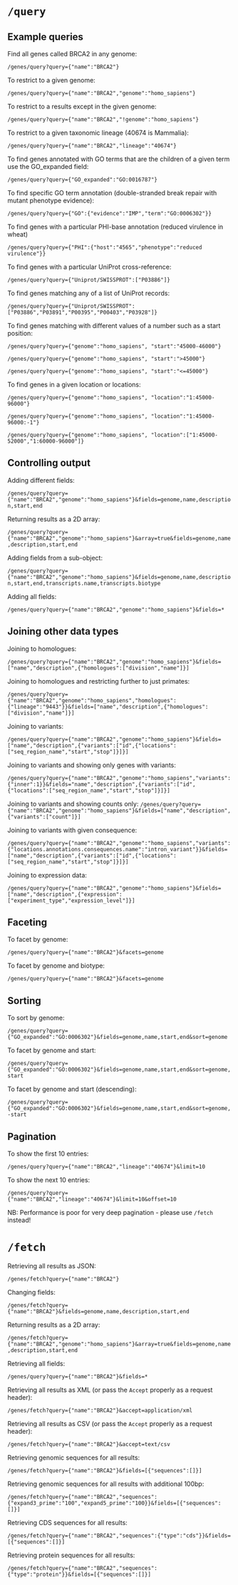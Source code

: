 # `/query`

## Example queries

Find all genes called BRCA2 in any genome:

`/genes/query?query={"name":"BRCA2"}`

To restrict to a given genome:

`/genes/query?query={"name":"BRCA2","genome":"homo_sapiens"}`

To restrict to a results except in the given genome:

`/genes/query?query={"name":"BRCA2","!genome":"homo_sapiens"}`

To restrict to a given taxonomic lineage (40674 is Mammalia):

`/genes/query?query={"name":"BRCA2","lineage":"40674"}`

To find genes annotated with GO terms that are the children of a given term use the GO_expanded field:

`/genes/query?query={"GO_expanded":"GO:0016787"}`

To find specific GO term annotation (double-stranded break repair with mutant phenotype evidence):

`/genes/query?query={"GO":{"evidence":"IMP","term":"GO:0006302"}}`

To find genes with a particular PHI-base annotation (reduced virulence in wheat)

`/genes/query?query={"PHI":{"host":"4565","phenotype":"reduced virulence"}}`

To find genes with a particular UniProt cross-reference:

`/genes/query?query={"Uniprot/SWISSPROT":["P03886"]}`

To find genes matching any of a list of UniProt records:

`/genes/query?query={"Uniprot/SWISSPROT":["P03886","P03891","P00395","P00403","P03928"]}`

To find genes matching with different values of a number such as a start position:

`/genes/query?query={"genome":"homo_sapiens", "start":"45000-46000"}`

`/genes/query?query={"genome":"homo_sapiens", "start":">45000"}`

`/genes/query?query={"genome":"homo_sapiens", "start":"<=45000"}`

To find genes in a given location or locations:

`/genes/query?query={"genome":"homo_sapiens", "location":"1:45000-96000"}`

`/genes/query?query={"genome":"homo_sapiens", "location":"1:45000-96000:-1"}`

`/genes/query?query={"genome":"homo_sapiens", "location":["1:45000-52000","1:60000-96000"]}`

## Controlling output
Adding different fields:

`/genes/query?query={"name":"BRCA2","genome":"homo_sapiens"}&fields=genome,name,description,start,end`

Returning results as a 2D array:

`/genes/query?query={"name":"BRCA2","genome":"homo_sapiens"}&array=true&fields=genome,name,description,start,end`

Adding fields from a sub-object:

`/genes/query?query={"name":"BRCA2","genome":"homo_sapiens"}&fields=genome,name,description,start,end,transcripts.name,transcripts.biotype`

Adding all fields:

`/genes/query?query={"name":"BRCA2","genome":"homo_sapiens"}&fields=*`

## Joining other data types

Joining to homologues:

`/genes/query?query={"name":"BRCA2","genome":"homo_sapiens"}&fields=["name","description",{"homologues":["division","name"]}]`

Joining to homologues and restricting further to just primates:

`/genes/query?query={"name":"BRCA2","genome":"homo_sapiens","homologues":{"lineage":"9443"}}&fields=["name","description",{"homologues":["division","name"]}]`

Joining to variants:

`/genes/query?query={"name":"BRCA2","genome":"homo_sapiens"}&fields=["name","description",{"variants":["id",{"locations":["seq_region_name","start","stop"]}]}]`

Joining to variants and showing only genes with variants:

`/genes/query?query={"name":"BRCA2","genome":"homo_sapiens","variants":{"inner":1}}&fields="name","description",{"variants":["id",{"locations":["seq_region_name","start","stop"]}]}]`


Joining to variants and showing counts only:
`/genes/query?query={"name":"BRCA2","genome":"homo_sapiens"}&fields=["name","description",{"variants":["count"]}]`

Joining to variants with given consequence:

`/genes/query?query={"name":"BRCA2","genome":"homo_sapiens","variants":{"locations.annotations.consequences.name":"intron_variant"}}&fields=["name","description",{"variants":["id",{"locations":["seq_region_name","start","stop"]}]}]`

Joining to expression data:

`/genes/query?query={"name":"BRCA2","genome":"homo_sapiens"}&fields=["name","description",{"expression":["experiment_type","expression_level"]}]`

## Faceting
To facet by genome:

`/genes/query?query={"name":"BRCA2"}&facets=genome`

To facet by genome and biotype:

`/genes/query?query={"name":"BRCA2"}&facets=genome`

## Sorting
To sort by genome:

`/genes/query?query={"GO_expanded":"GO:0006302"}&fields=genome,name,start,end&sort=genome`

To facet by genome and start:

`/genes/query?query={"GO_expanded":"GO:0006302"}&fields=genome,name,start,end&sort=genome,start`

To facet by genome and start (descending):

`/genes/query?query={"GO_expanded":"GO:0006302"}&fields=genome,name,start,end&sort=genome,-start`

## Pagination
To show the first 10 entries:

`/genes/query?query={"name":"BRCA2","lineage":"40674"}&limit=10`

To show the next 10 entries:

`/genes/query?query={"name":"BRCA2","lineage":"40674"}&limit=10&offset=10`

NB: Performance is poor for very deep pagination - please use `/fetch` instead!

# `/fetch`

Retrieving all results as JSON:

`/genes/fetch?query={"name":"BRCA2"}`

Changing fields:

`/genes/fetch?query={"name":"BRCA2"}&fields=genome,name,description,start,end`

Returning results as a 2D array:

`/genes/fetch?query={"name":"BRCA2","genome":"homo_sapiens"}&array=true&fields=genome,name,description,start,end`

Retrieving all fields:

`/genes/query?query={"name":"BRCA2"}&fields=*`

Retrieving all results as XML (or pass the `Accept` properly as a request header):

`/genes/fetch?query={"name":"BRCA2"}&accept=application/xml`

Retrieving all results as CSV (or pass the `Accept` properly as a request header):

`/genes/fetch?query={"name":"BRCA2"}&accept=text/csv`

Retrieving genomic sequences for all results:

`/genes/fetch?query={"name":"BRCA2"}&fields=[{"sequences":[]}]`

Retrieving genomic sequences for all results with additional 100bp:

`/genes/fetch?query={"name":"BRCA2","sequences":{"expand3_prime":"100","expand5_prime":"100}}&fields=[{"sequences":[]}]`

Retrieving CDS sequences for all results:

`/genes/fetch?query={"name":"BRCA2","sequences":{"type":"cds"}}&fields=[{"sequences":[]}]`

Retrieving protein sequences for all results:

`/genes/fetch?query={"name":"BRCA2","sequences":{"type":"protein"}}&fields=[{"sequences":[]}]`
